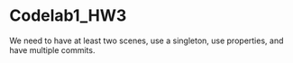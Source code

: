 # Codelab1_HW3
We need to have at least two scenes, use a singleton, use properties, and have multiple commits. 
